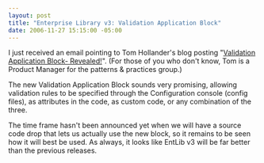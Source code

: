```yaml
---
layout: post
title: "Enterprise Library v3: Validation Application Block"
date: 2006-11-27 15:15:00 -05:00
---
```


I just received an email pointing to Tom Hollander's blog posting "[Validation Application Block- Revealed!](http://blogs.msdn.com/tomholl/archive/2006/11/27/validation-application-block-revealed.aspx)". (For those of you who don't know, Tom is a Product Manager for the patterns & practices group.)

The new Validation Application Block sounds very promising, allowing validation rules to be specified through the Configuration console (config files), as attributes in the code, as custom code, or any combination of the three.

The time frame hasn't been announced yet when we will have a source code drop that lets us actually use the new block, so it remains to be seen how it will best be used. As always, it looks like EntLib v3 will be far better than the previous releases.
